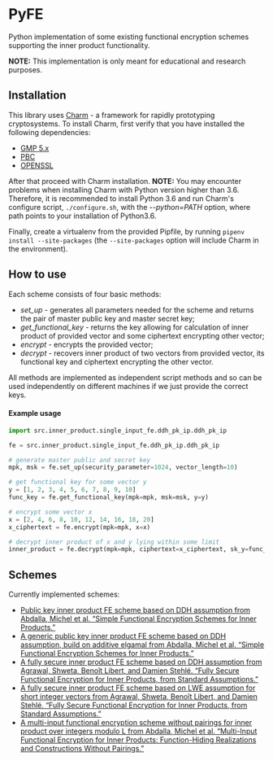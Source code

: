 # PyFE

Python implementation of some existing functional encryption schemes supporting the inner product functionality.

**NOTE:** This implementation is only meant for educational and research purposes.

## Installation

This library uses [Charm](https://github.com/JHUISI/charm) - a framework for rapidly prototyping cryptosystems. To install Charm, first verify that you have installed the following dependencies:

- [GMP 5.x](https://gmplib.org/)
- [PBC](https://crypto.stanford.edu/pbc/download.html)
- [OPENSSL](https://www.openssl.org/source/)

After that proceed with Charm installation. **NOTE:** You may encounter problems when installing Charm with Python version higher than 3.6. Therefore, it is recommended to install Python 3.6 and run Charm's configure script, ```./configure.sh```, with the *--python=PATH* option, where path points to your installation of Python3.6.

Finally, create a virtualenv from the provided Pipfile, by running ```pipenv install --site-packages``` (the ```--site-packages``` option will include Charm in the environment).

## How to use
Each scheme consists of four basic methods: 
- *set_up* - generates all parameters needed for the scheme and returns the pair of master public key and master secret key;
- *get_functional_key* - returns the key allowing for calculation of inner product of provided vector and some ciphertext encrypting other vector;
- *encrypt* - encrypts the provided vector;
- *decrypt* - recovers inner product of two vectors from provided vector, its functional key and ciphertext encrypting the other vector.

All methods are implemented as independent script methods and so can be used independently on different machines if we just provide the correct keys.

#### Example usage
```python
import src.inner_product.single_input_fe.ddh_pk_ip.ddh_pk_ip

fe = src.inner_product.single_input_fe.ddh_pk_ip.ddh_pk_ip

# generate master public and secret key
mpk, msk = fe.set_up(security_parameter=1024, vector_length=10)

# get functional key for some vector y
y = [1, 2, 3, 4, 5, 6, 7, 8, 9, 10]
func_key = fe.get_functional_key(mpk=mpk, msk=msk, y=y)

# encrypt some vector x
x = [2, 4, 6, 8, 10, 12, 14, 16, 18, 20]
x_ciphertext = fe.encrypt(mpk=mpk, x=x)

# decrypt inner product of x and y lying within some limit
inner_product = fe.decrypt(mpk=mpk, ciphertext=x_ciphertext, sk_y=func_key, y=y, limit=200)
```

## Schemes

Currently implemented schemes:

- [Public key inner product FE scheme based on DDH assumption from Abdalla, Michel et al. “Simple Functional Encryption Schemes for Inner Products.”](src/inner_product/single_input_fe/ddh_pk_ip/ddh_pk_ip.py)
- [A generic public key inner product FE scheme based on DDH assumption, build on additive elgamal from Abdalla, Michel et al. “Simple Functional Encryption Schemes for Inner Products.”](src/inner_product/single_input_fe/elgamal_ip/elgamal_ip.py)
- [A fully secure inner product FE scheme based on DDH assumption from Agrawal, Shweta, Benoît Libert, and Damien Stehlé. “Fully Secure Functional Encryption for Inner Products, from Standard Assumptions.”](src/inner_product/single_input_fe/fully_secure_fe/fully_secure_fe_ddh.py)
- [A fully secure inner product FE scheme based on LWE assumption for short integer vectors from Agrawal, Shweta, Benoît Libert, and Damien Stehlé. “Fully Secure Functional Encryption for Inner Products, from Standard Assumptions.”](src/inner_product/single_input_fe/fully_secure_fe/fully_secure_fe_lwe_short_int.py)
- [A multi-input functional encryption scheme without pairings for inner product over integers modulo L from Abdalla, Michel et al. “Multi-Input Functional Encryption for Inner Products: Function-Hiding Realizations and Constructions Without Pairings.”](src/inner_product/mife/mife_no_pairings/mife_no_pairings_modulo.py)